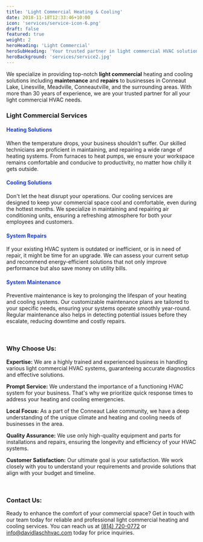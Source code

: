 ```yaml
---
title: 'Light Commercial Heating & Cooling'
date: 2018-11-18T12:33:46+10:00
icon: 'services/service-icon-6.png'
draft: false
featured: true
weight: 2
heroHeading: 'Light Commercial'
heroSubHeading: 'Your trusted partner in light commercial HVAC solutions.'
heroBackground: 'services/service2.jpg'
---
```


We specialize in providing top-notch **light commercial** heating and cooling solutions including **maintenance** and **repairs** to businesses in Conneaut Lake, Linesville, Meadville, Conneautville, and the surrounding areas. With more than 30 years of experience, we are your trusted partner for all your light commercial HVAC needs.

### Light Commercial Services

<h4 style="color:rgb(28, 62, 211)">Heating Solutions</h4>

When the temperature drops, your business shouldn't suffer. Our skilled technicians are proficient in maintaining, and repairing a wide range of heating systems. From furnaces to heat pumps, we ensure your workspace remains comfortable and conducive to productivity, no matter how chilly it gets outside.

<h4 style="color:rgb(28, 62, 211)">Cooling Solutions</h4>

Don't let the heat disrupt your operations. Our cooling services are designed to keep your commercial space cool and comfortable, even during the hottest months. We specialize in maintaining and repairing air conditioning units, ensuring a refreshing atmosphere for both your employees and customers.

<h4 style="color:rgb(28, 62, 211)">System Repairs</h4>

If your existing HVAC system is outdated or inefficient, or is in need of repair, it might be time for an upgrade. We can assess your current setup and recommend energy-efficient solutions that not only improve performance but also save money on utility bills.

<h4 style="color:rgb(28, 62, 211)">System Maintenance</h4>

Preventive maintenance is key to prolonging the lifespan of your heating and cooling systems. Our customizable maintenance plans are tailored to your specific needs, ensuring your systems operate smoothly year-round. Regular maintenance also helps in detecting potential issues before they escalate, reducing downtime and costly repairs.

<br/>

### Why Choose Us:
**Expertise:** We are a highly trained and experienced business in handling various light commercial HVAC systems, guaranteeing accurate diagnostics and effective solutions.

**Prompt Service:** We understand the importance of a functioning HVAC system for your business. That's why we prioritize quick response times to address your heating and cooling emergencies.

**Local Focus:** As a part of the Conneaut Lake community, we have a deep understanding of the unique climate and heating and cooling needs of businesses in the area.

**Quality Assurance:** We use only high-quality equipment and parts for installations and repairs, ensuring the longevity and efficiency of your HVAC systems.

**Customer Satisfaction:** Our ultimate goal is your satisfaction. We work closely with you to understand your requirements and provide solutions that align with your budget and timeline.

<br/>

### Contact Us:
Ready to enhance the comfort of your commercial space? Get in touch with our team today for reliable and professional light commercial heating and cooling services. You can reach us at <a href="tel:+18147200772">(814) 720-0772</a> or [info@davidlaschhvac.com](mailto:info@davidlaschhvac.com) today for price inquiries.





